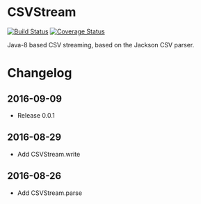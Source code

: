 # CSVStream

[![Build Status](https://travis-ci.org/ansell/csvstream.svg?branch=master)](https://travis-ci.org/ansell/csvstream) [![Coverage Status](https://coveralls.io/repos/ansell/csvstream/badge.svg?branch=master)](https://coveralls.io/r/ansell/csvstream?branch=master)

Java-8 based CSV streaming, based on the Jackson CSV parser.

# Changelog

## 2016-09-09
* Release 0.0.1

## 2016-08-29
* Add CSVStream.write

## 2016-08-26
* Add CSVStream.parse
